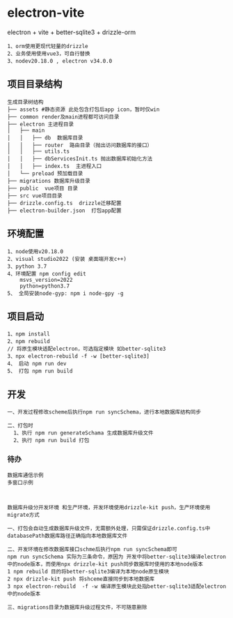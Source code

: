 # electron-vite

electron + vite + better-sqlite3 + drizzle-orm

    1、orm使用更现代轻量的drizzle
    2、业务使用使用vue3，可自行替换
    3、nodev20.18.0 , electron v34.0.0

## 项目目录结构
    生成目录树结构
    ├── assets #静态资源 此处包含打包后app icon，暂时仅win
    ├── common render及main进程都可访问目录
    ├── electron 主进程目录
    │   ├── main
    │   │   ├── db  数据库目录
    │   │   ├── router  路由目录（抛出访问数据库的接口）
    │   │   ├── utils.ts
    │   │   ├── dbServicesInit.ts 抛出数据库初始化方法
    │   │   ├── index.ts  主进程入口
    │   └── preload 预加载目录
    ├── migrations 数据库升级目录
    ├── public  vue项目 目录
    ├── src vue项目目录
    ├── drizzle.config.ts  drizzle迁移配置
    ├── electron-builder.json  打包app配置
   
   


## 环境配置
    1、node使用v20.18.0
    2、visual studio2022 (安装 桌面端开发c++)
    3、python 3.7
    4、环境配置 npm config edit
        msvs_version=2022
        python=python3.7
    5、 全局安装node-gyp: npm i node-gpy -g    
## 项目启动
    1、npm install
    2、npm rebuild
    // 将原生模块适配electron，可选指定模块 如better-sqlite3
    3、npx electron-rebuild -f -w [better-sqlite3]
    4、 启动 npm run dev
    5、 打包 npm run build

## 开发
    一、开发过程修改scheme后执行npm run syncSchema，进行本地数据库结构同步

    二、打包时
      1、执行 npm run generateSchama 生成数据库升级文件
      2、执行 npm run build 打包  

### 待办
    数据库通信示例
    多窗口示例




#
    数据库升级分开发环境 和生产环境，开发环境使用drizzle-kit push，生产环境使用migrate方式

    一、打包会自动生成数据库升级文件，无需额外处理，只需保证drizzle.config.ts中databasePath数据库路径正确指向本地数据库文件
    
    二、开发环境在修改数据库接口schme后执行npm run syncSchema即可
    npm run syncSchema 实际为三条命令，原因为 开发中将better-sqlite3编译electron中的node版本，而使用npx drizzle-kit push同步数据库时使用的本地node版本
    1 npm rebuild 目的将better-sqlite3编译为本地node原生模块
    2 npx drizzle-kit push 将shceme直接同步到本地数据库
    3 npx electron-rebuild  -f -w 编译原生模块此处指better-sqlite3适配electron中的node版本

    三、migrations目录为数据库升级过程文件，不可随意删除